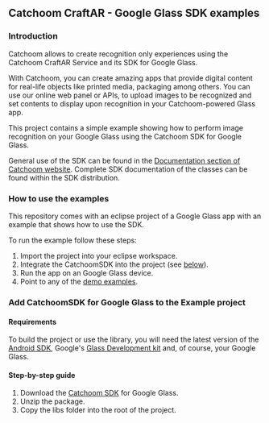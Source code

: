 ## Catchoom CraftAR - Google Glass SDK examples

### Introduction

Catchoom allows to create recognition only experiences using the 
Catchoom CraftAR Service and its SDK for Google Glass.

With Catchoom, you can create amazing apps that provide digital content
for real-life objects like printed media, packaging among others. You
can use our online web panel or APIs, to upload images to be recognized and set 
contents to display upon recognition in your Catchoom-powered Glass app.

This project contains a simple example showing how to perform image recognition on
your Google Glass using the Catchoom SDK for Google Glass.

General use of the SDK can be found in the [Documentation section of Catchoom website](http://catchoom.com/documentation/sdk/glass/). Complete SDK documentation of the
classes can be found within the SDK distribution.

### How to use the examples

This repository comes with an eclipse project of a Google Glass app with an
example that shows how to use the SDK.

To run the example follow these steps:
 1.  Import the project into your eclipse workspace.
 2.  Integrate the CatchoomSDK into the project (see [below](#step-by-step-guide)).
 3.  Run the app on an Google Glass device.
 4.  Point to any of the [demo examples](http://catchoom.com/product/how-craftar-works/#craftardemos).

### Add CatchoomSDK for Google Glass to the Example project

#### Requirements

To build the project or use the library, you will need the latest version of the
[Android SDK](http://developer.android.com/sdk/index.html?hl=sk), Google's [Glass Development kit](https://developers.google.com/glass/develop/gdk/) and,
of course, your Google Glass.

#### Step-by-step guide
1.  Download the [Catchoom SDK](http://catchoom.com/product/mobile-sdk/) for Google Glass.
2.  Unzip the package.
3.  Copy the libs folder into the root of the project.
